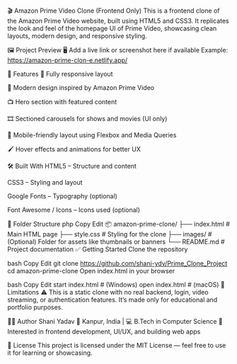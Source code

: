 🎬 Amazon Prime Video Clone (Frontend Only)
This is a frontend clone of the Amazon Prime Video website, built using HTML5 and CSS3. It replicates the look and feel of the homepage UI of Prime Video, showcasing clean layouts, modern design, and responsive styling.

🖼️ Project Preview
🖥️ Add a live link or screenshot here if available
Example: https://amazon-prime-clon-e.netlify.app/

🚀 Features
🧩 Fully responsive layout

🎨 Modern design inspired by Amazon Prime Video

📺 Hero section with featured content

🎞️ Sectioned carousels for shows and movies (UI only)

📱 Mobile-friendly layout using Flexbox and Media Queries

🖌️ Hover effects and animations for better UX

🛠️ Built With
HTML5 – Structure and content

CSS3 – Styling and layout

Google Fonts – Typography (optional)

Font Awesome / Icons – Icons used (optional)

📁 Folder Structure
php
Copy
Edit
📦 amazon-prime-clone/
├── index.html         # Main HTML page
├── style.css          # Styling for the clone
├── images/            # (Optional) Folder for assets like thumbnails or banners
└── README.md          # Project documentation
✅ Getting Started
Clone the repository

bash
Copy
Edit
git clone https://github.com/shani-ydv/Prime_Clone_Project
cd amazon-prime-clone
Open index.html in your browser

bash
Copy
Edit
start index.html  # (Windows)
open index.html   # (macOS)
📌 Limitations
⚠️ This is a static clone with no real backend, login, video streaming, or authentication features.
It’s made only for educational and portfolio purposes.


🙋‍♂️ Author
Shani Yadav
📍 Kanpur, India | 💻 B.Tech in Computer Science
🚀 Interested in frontend development, UI/UX, and building web apps

📄 License
This project is licensed under the MIT License — feel free to use it for learning or showcasing.

